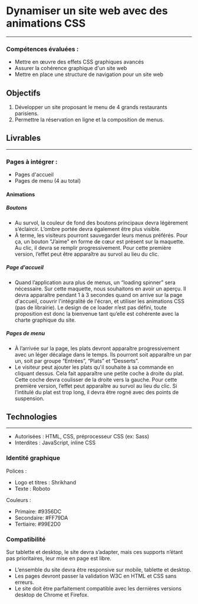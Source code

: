 # Dynamiser un site web avec des animations CSS
***
### Compétences évaluées :
* Mettre en œuvre des effets CSS graphiques avancés
* Assurer la cohérence graphique d'un site web
* Mettre en place une structure de navigation pour un site web

## Objectifs
1. Développer un site proposant le menu de 4 grands restaurants parisiens.
2. Permettre la réservation en ligne et la composition de menus.

## Livrables
***
### Pages à intégrer : 
* Pages d'accueil
* Pages de menu (4 au total)

#### Animations
##### Boutons
* Au survol, la couleur de fond des boutons principaux devra légèrement s’éclaircir. L’ombre portée devra également être plus visible.
* À terme, les visiteurs pourront sauvegarder leurs menus préférés. Pour ça, un bouton "J’aime" en forme de cœur est présent sur la maquette. Au clic, il devra se remplir progressivement. Pour cette première version, l’effet peut être apparaître au survol au lieu du clic.

##### Page d'accueil
* Quand l’application aura plus de menus, un “loading spinner” sera nécessaire. Sur cette maquette, nous souhaitons en avoir un aperçu. Il devra apparaître pendant 1 à 3 secondes quand on arrive sur la page d'accueil, couvrir l'intégralité de l'écran, et utiliser les animations CSS (pas de librairie). Le design de ce loader n’est pas défini, toute proposition est donc la bienvenue tant qu’elle est cohérente avec la charte graphique du site.

##### Pages de menu
* À l’arrivée sur la page, les plats devront apparaître progressivement avec un léger décalage dans le temps. Ils pourront soit apparaître un par un, soit par groupe “Entrées”, “Plats” et “Desserts”. 
* Le visiteur peut ajouter les plats qu'il souhaite à sa commande en cliquant dessus. Cela fait apparaître une petite coche à droite du plat. Cette coche devra coulisser de la droite vers la gauche. Pour cette première version, l’effet peut apparaître au survol au lieu du clic. Si l’intitulé du plat est trop long, il devra être rogné avec des points de suspension.


## Technologies
***
* Autorisées : HTML, CSS, préprocesseur CSS (ex: Sass)
* Interdites : JavaScript, inline CSS

### Identité graphique

Polices :
* Logo et titres : Shrikhand
* Texte : Roboto

Couleurs :
* Primaire: #9356DC
* Secondaire: #FF79DA
* Tertiaire: #99E2D0

### Compatibilité
Sur tablette et desktop, le site devra s’adapter, mais ces supports n’étant pas prioritaires, leur mise en page est libre.
* L’ensemble du site devra être responsive sur mobile, tablette et desktop.
* Les pages devront passer la validation W3C en HTML et CSS sans erreurs.
* Le site doit être parfaitement compatible avec les dernières versions desktop de
Chrome et Firefox.


